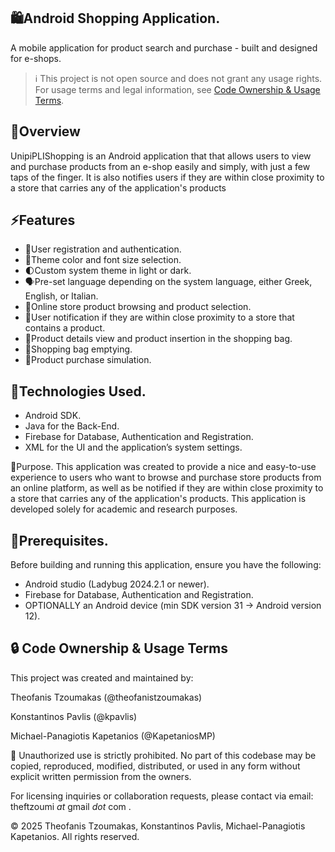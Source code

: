## 🛍️Android Shopping Application.
A mobile application for product search and purchase - built and designed for e-shops.

> ℹ️ This project is not open source and does not grant any usage rights.
> For usage terms and legal information, see [Code Ownership & Usage Terms](#-code-ownership--usage-terms).

## 📕Overview
UnipiPLIShopping is an Android application that that allows users to view and purchase products from an e-shop easily and simply, with just a few taps of the finger. It is also notifies users if they are within close proximity to a store that carries any of the application's products

## ⚡Features
 - 🔐User registration and authentication.
 - 🎨Theme color and font size selection.
 - 🌓Custom system theme in light or dark.
 - 🗣️Pre-set language depending on the system language, either Greek, English, or Italian.
 - 🔎Online store product browsing and product selection.
 - 🔔User notification if they are within close proximity to a store that contains a product.
 - 📄Product details view and product insertion in the shopping bag.
 - 🧺Shopping bag emptying.
 - 🛒Product purchase simulation.


## 🧠Technologies Used.
 - Android SDK.
 - Java for the Back-End.
 - Firebase for Database, Authentication and Registration.
 - XML for the UI and the application’s system settings.

🎯Purpose.
This application was created to provide a nice and easy-to-use experience to users who want to browse and purchase store products from an online platform, as well as be notified if they are within close proximity to a store that carries any of the application's products. This application is developed solely for academic and research purposes.

## 🧰Prerequisites.
Before building and running this application, ensure you have the following:
 - Android studio (Ladybug 2024.2.1 or newer).
 - Firebase for Database, Authentication and Registration.
 - OPTIONALLY an Android device (min SDK version 31 -> Android version 12).


## 🔒 Code Ownership & Usage Terms
This project was created and maintained by:

Theofanis Tzoumakas (@theofanistzoumakas)

Konstantinos Pavlis (@kpavlis)

Michael-Panagiotis Kapetanios (@KapetaniosMP)

🚫 Unauthorized use is strictly prohibited.
No part of this codebase may be copied, reproduced, modified, distributed, or used in any form without explicit written permission from the owners.

For licensing inquiries or collaboration requests, please contact via email: theftzoumi _at_ gmail _dot_ com .

© 2025  Theofanis Tzoumakas, Konstantinos Pavlis, Michael-Panagiotis Kapetanios. All rights reserved.
